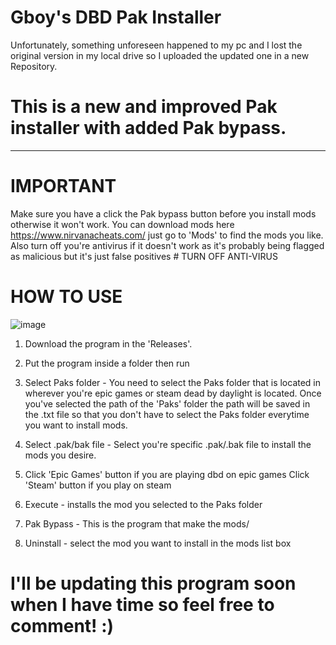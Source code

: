 # Gboy's DBD Pak Installer 
Unfortunately, something unforeseen happened to my pc and I lost the original version in my local drive so I uploaded the updated one in a new Repository.
# This is a new and improved Pak installer with added Pak bypass. 
___

# IMPORTANT

Make sure you have a click the Pak bypass button before you install mods otherwise it won't work. You can download mods here https://www.nirvanacheats.com/ just go to 'Mods' to find the mods you like. Also turn off you're antivirus if it doesn't work as it's probably being flagged as malicious but it's just false positives # TURN OFF ANTI-VIRUS

# HOW TO USE
![image](https://github.com/gboy17-source/DBDPakInstallerGUI2/assets/75770900/923ac792-fa65-4d15-9b81-02ab09610ee0)

1. Download the program in the 'Releases'.

2. Put the program inside a folder then run

3. Select Paks folder - You need to select the Paks folder that is located in wherever you're epic games or steam dead by daylight is located. Once you've selected the path of the 'Paks' folder the path will be saved in the .txt file so that you don't have to select the Paks folder everytime you want to install mods.

4. Select .pak/bak file - Select you're specific .pak/.bak file to install the mods you desire.

5. Click 'Epic Games' button if you are playing dbd on epic games
   Click 'Steam' button if you play on steam

6. Execute - installs the mod you selected to the Paks folder

7. Pak Bypass - This is the program that make the mods/

8. Uninstall - select the mod you want to install in the mods list box

# I'll be updating this program soon when I have time so feel free to comment! :)
